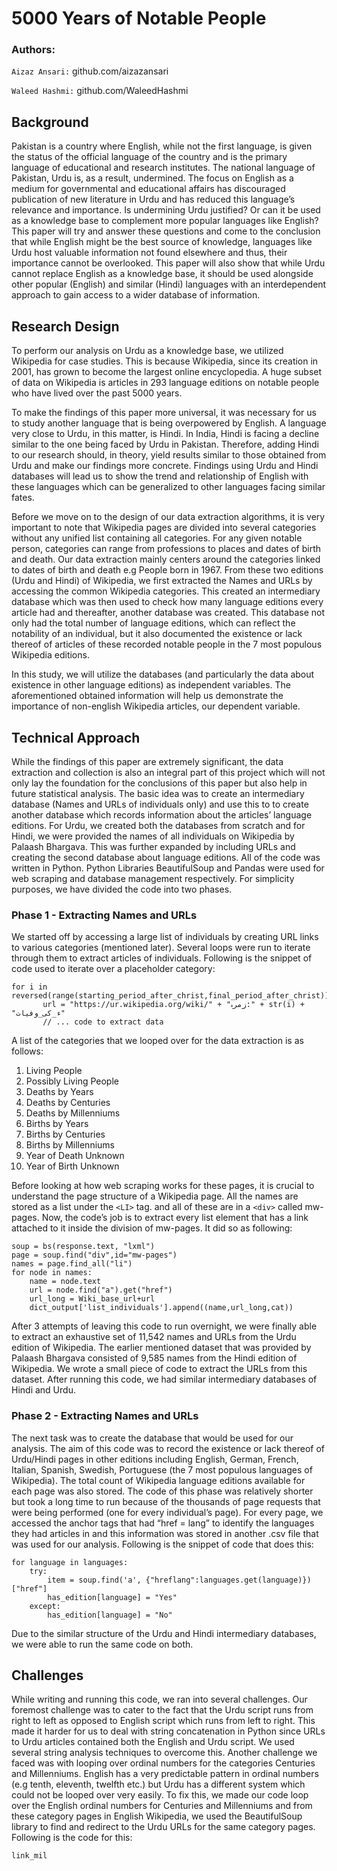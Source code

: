 # 5000 Years of Notable People 

### Authors:

`Aizaz Ansari:`     github.com/aizazansari

`Waleed Hashmi:`    github.com/WaleedHashmi 

## Background

Pakistan is a country where English, while not the first language, is given the status of the
official language of the country and is the primary language of educational and research
institutes. The national language of Pakistan, Urdu is, as a result, undermined. The focus
on English as a medium for governmental and educational affairs has discouraged
publication of new literature in Urdu and has reduced this language’s relevance and
importance. Is undermining Urdu justified? Or can it be used as a knowledge base to
complement more popular languages like English? This paper will try and answer these
questions and come to the conclusion that while English might be the best source of
knowledge, languages like Urdu host valuable information not found elsewhere and thus,
their importance cannot be overlooked. This paper will also show that while Urdu cannot
replace English as a knowledge base, it should be used alongside other popular (English)
and similar (Hindi) languages with an interdependent approach to gain access to a wider
database of information.

## Research Design

To perform our analysis on Urdu as a knowledge base, we utilized Wikipedia for case
studies. This is because Wikipedia, since its creation in 2001, has grown to become the
largest online encyclopedia. A huge subset of data on Wikipedia is articles in 293 language
editions on notable people who have lived over the past 5000 years.

To make the findings of this paper more universal, it was necessary for us to study another
language that is being overpowered by English. A language very close to Urdu, in this
matter, is Hindi. In India, Hindi is facing a decline similar to the one being faced by Urdu in
Pakistan. Therefore, adding Hindi to our research should, in theory, yield results similar to
those obtained from Urdu and make our findings more concrete. Findings using Urdu and
Hindi databases will lead us to show the trend and relationship of English with these
languages which can be generalized to other languages facing similar fates.

Before we move on to the design of our data extraction algorithms, it is very important to
note that Wikipedia pages are divided into several categories without any unified list
containing all categories. For any given notable person, categories can range from
professions to places and dates of birth and death. Our data extraction mainly centers
around the categories linked to dates of birth and death e.g People born in 1967. From
these two editions (Urdu and Hindi) of Wikipedia, we first extracted the Names and URLs
by accessing the common Wikipedia categories. This created an intermediary database
which was then used to check how many language editions every article had and
thereafter, another database was created. This database not only had the total number of
language editions, which can reflect the notability of an individual, but it also documented
the existence or lack thereof of articles of these recorded notable people in the 7 most
populous Wikipedia editions.

In this study, we will utilize the databases (and particularly the data about existence in
other language editions) as independent variables. The aforementioned obtained
information will help us demonstrate the importance of non-english Wikipedia articles, our
dependent variable.

## Technical Approach

While the findings of this paper are extremely significant, the data extraction and collection
is also an integral part of this project which will not only lay the foundation for the
conclusions of this paper but also help in future statistical analysis. The basic idea was to
create an intermediary database (Names and URLs of individuals only) and use this to to
create another database which records information about the articles’ language editions.
For Urdu, we created both the databases from scratch and for Hindi, we were provided
the names of all individuals on Wikipedia by Palaash Bhargava. This was further expanded
by including URLs and creating the second database about language editions. All of the
code was written in Python. Python Libraries BeautifulSoup and Pandas were used for
web scraping and database management respectively. For simplicity purposes, we have
divided the code into two phases.

### Phase 1 - Extracting Names and URLs

We started off by accessing a large list of individuals by creating URL links to various
categories (mentioned later). Several loops were run to iterate through them to extract
articles of individuals. Following is the snippet of code used to iterate over a placeholder
category:

    for i in reversed(range(starting_period_after_christ,final_period_after_christ)):
           url = "https://ur.wikipedia.org/wiki/" + "زمرہ:" + str(i) + "ء_کی_وفیات"
           // ... code to extract data

A list of the categories that we looped over for the data extraction is as follows:
  1. Living People
  2. Possibly Living People
  3. Deaths by Years
  4. Deaths by Centuries
  5. Deaths by Millenniums
  6. Births by Years
  7. Births by Centuries
  8. Births by Millenniums
  9. Year of Death Unknown
  10. Year of Birth Unknown


Before looking at how web scraping works for these pages, it is crucial to understand the
page structure of a Wikipedia page. All the names are stored as a list under the `<LI>` tag.
and all of these are in a `<div>` called mw-pages. Now, the code’s job is to extract every list
element that has a link attached to it inside the division of mw-pages. It did so as following:
  
    soup = bs(response.text, "lxml")        
    page = soup.find("div",id="mw-pages") 
    names = page.find_all("li")
    for node in names:
        name = node.text
        url = node.find("a").get("href")
        url_long = Wiki_base_url+url 
        dict_output['list_individuals'].append((name,url_long,cat))  

After 3 attempts of leaving this code to run overnight, we were finally able to extract an
exhaustive set of 11,542 names and URLs from the Urdu edition of Wikipedia.
The earlier mentioned dataset that was provided by Palaash Bhargava consisted of 9,585
names from the Hindi edition of Wikipedia. We wrote a small piece of code to extract the
URLs from this dataset. After running this code, we had similar intermediary databases of
Hindi and Urdu.

### Phase 2 - Extracting Names and URLs

The next task was to create the database that would be used for our analysis. The aim of
this code was to record the existence or lack thereof of Urdu/Hindi pages in other editions
including English, German, French, Italian, Spanish, Swedish, Portuguese (the 7 most
populous languages of Wikipedia). The total count of Wikipedia language editions available
for each page was also stored. The code of this phase was relatively shorter but took a
long time to run because of the thousands of page requests that were being performed
(one for every individual’s page). For every page, we accessed the anchor tags that had
“href = lang” to identify the languages they had articles in and this information was stored
in another .csv file that was used for our analysis. Following is the snippet of code that
does this:

    for language in languages:
        try: 
            item = soup.find('a', {"hreflang":languages.get(language)})["href"] 
            has_edition[language] = "Yes"
        except:
            has_edition[language] = "No" 

Due to the similar structure of the Urdu and Hindi intermediary databases, we were able to
run the same code on both.

## Challenges

While writing and running this code, we ran into several challenges. Our foremost
challenge was to cater to the fact that the Urdu script runs from right to left as opposed to
English script which runs from left to right. This made it harder for us to deal with string
concatenation in Python since URLs to Urdu articles contained both the English and Urdu
script. We used several string analysis techniques to overcome this. Another challenge we
faced was with looping over ordinal numbers for the categories Centuries and Millenniums.
English has a very predictable pattern in ordinal numbers (e.g tenth, eleventh, twelfth etc.)
but Urdu has a different system which could not be looped over very easily. To fix this, we
made our code loop over the English ordinal numbers for Centuries and Millenniums and
from these category pages in English Wikipedia, we used the BeautifulSoup library to find
and redirect to the Urdu URLs for the same category pages. Following is the code for this:

    link_mil
